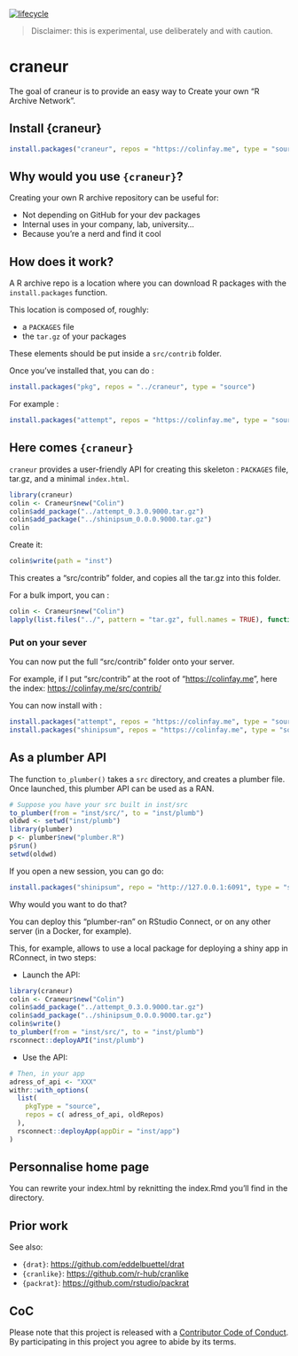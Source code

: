 
<!-- README.md is generated from README.Rmd. Please edit that file -->

[![lifecycle](https://img.shields.io/badge/lifecycle-experimental-orange.svg)](https://www.tidyverse.org/lifecycle/#experimental)

> Disclaimer: this is experimental, use deliberately and with caution.

# craneur

The goal of craneur is to provide an easy way to Create your own “R
Archive
Network”.

## Install {craneur}

``` r
install.packages("craneur", repos = "https://colinfay.me", type = "source")
```

## Why would you use `{craneur}`?

Creating your own R archive repository can be useful for:

  - Not depending on GitHub for your dev packages
  - Internal uses in your company, lab, university…
  - Because you’re a nerd and find it cool

## How does it work?

A R archive repo is a location where you can download R packages with
the `install.packages` function.

This location is composed of, roughly:

  - a `PACKAGES` file
  - the `tar.gz` of your packages

These elements should be put inside a `src/contrib` folder.

Once you’ve installed that, you can do :

``` r
install.packages("pkg", repos = "../craneur", type = "source")
```

For example
:

``` r
install.packages("attempt", repos = "https://colinfay.me", type = "source")
```

## Here comes `{craneur}`

`craneur` provides a user-friendly API for creating this skeleton :
`PACKAGES` file, tar.gz, and a minimal `index.html`.

``` r
library(craneur)
colin <- Craneur$new("Colin")
colin$add_package("../attempt_0.3.0.9000.tar.gz")
colin$add_package("../shinipsum_0.0.0.9000.tar.gz")
colin
```

Create it:

``` r
colin$write(path = "inst")
```

This creates a “src/contrib” folder, and copies all the tar.gz into this
folder.

For a bulk import, you can :

``` r
colin <- Craneur$new("Colin")
lapply(list.files("../", pattern = "tar.gz", full.names = TRUE), function(x) colin$add_package(x))
```

### Put on your sever

You can now put the full “src/contrib” folder onto your server.

For example, if I put “src/contrib” at the root of
“<https://colinfay.me>”, here the index:
<https://colinfay.me/src/contrib/>

You can now install with
:

``` r
install.packages("attempt", repos = "https://colinfay.me", type = "source")
install.packages("shinipsum", repos = "https://colinfay.me", type = "source")
```

## As a plumber API

The function `to_plumber()` takes a `src` directory, and creates a
plumber file. Once launched, this plumber API can be used as a RAN.

``` r
# Suppose you have your src built in inst/src
to_plumber(from = "inst/src/", to = "inst/plumb")
oldwd <- setwd("inst/plumb")
library(plumber)
p <- plumber$new("plumber.R")
p$run()
setwd(oldwd)
```

If you open a new session, you can go
do:

``` r
install.packages("shinipsum", repo = "http://127.0.0.1:6091", type = "source")
```

Why would you want to do that?

You can deploy this “plumber-ran” on RStudio Connect, or on any other
server (in a Docker, for example).

This, for example, allows to use a local package for deploying a shiny
app in RConnect, in two steps:

  - Launch the API:

<!-- end list -->

``` r
library(craneur)
colin <- Craneur$new("Colin")
colin$add_package("../attempt_0.3.0.9000.tar.gz")
colin$add_package("../shinipsum_0.0.0.9000.tar.gz")
colin$write()
to_plumber(from = "inst/src/", to = "inst/plumb")
rsconnect::deployAPI("inst/plumb")
```

  - Use the API:

<!-- end list -->

``` r
# Then, in your app 
adress_of_api <- "XXX"
withr::with_options(
  list(
    pkgType = "source", 
    repos = c( adress_of_api, oldRepos)
  ), 
  rsconnect::deployApp(appDir = "inst/app")
)
```

## Personnalise home page

You can rewrite your index.html by reknitting the index.Rmd you’ll find
in the directory.

## Prior work

See also:

  - `{drat}`: <https://github.com/eddelbuettel/drat>
  - `{cranlike}`: <https://github.com/r-hub/cranlike>
  - `{packrat}`: <https://github.com/rstudio/packrat>

## CoC

Please note that this project is released with a [Contributor Code of
Conduct](CODE_OF_CONDUCT.md). By participating in this project you agree
to abide by its terms.

